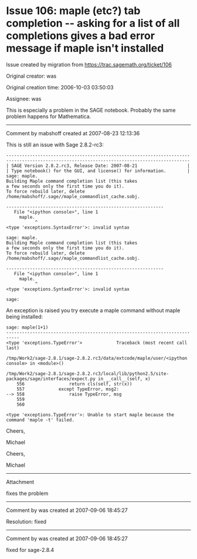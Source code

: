 # Issue 106: maple (etc?) tab completion -- asking for a list of all completions gives a bad error message if maple isn't installed

Issue created by migration from https://trac.sagemath.org/ticket/106

Original creator: was

Original creation time: 2006-10-03 03:50:03

Assignee: was

This is especially a problem in the SAGE notebook.   Probably the same problem happens for Mathematica.


---

Comment by mabshoff created at 2007-08-23 12:13:36

This is still an issue with Sage 2.8.2-rc3:

```
----------------------------------------------------------------------
----------------------------------------------------------------------
| SAGE Version 2.8.2.rc3, Release Date: 2007-08-21                   |
| Type notebook() for the GUI, and license() for information.        |
sage: maple.
Building Maple command completion list (this takes
a few seconds only the first time you do it).
To force rebuild later, delete /home/mabshoff/.sage//maple_commandlist_cache.sobj.

------------------------------------------------------------
   File "<ipython console>", line 1
     maple.
           ^
<type 'exceptions.SyntaxError'>: invalid syntax

sage: maple.
Building Maple command completion list (this takes
a few seconds only the first time you do it).
To force rebuild later, delete /home/mabshoff/.sage//maple_commandlist_cache.sobj.

------------------------------------------------------------
   File "<ipython console>", line 1
     maple.
           ^
<type 'exceptions.SyntaxError'>: invalid syntax

sage:
```


An exception is raised you try execute a maple command without maple being installed:

```
sage: maple(1+1)
---------------------------------------------------------------------------
<type 'exceptions.TypeError'>             Traceback (most recent call last)

/tmp/Work2/sage-2.8.1/sage-2.8.2.rc3/data/extcode/maple/user/<ipython console> in <module>()

/tmp/Work2/sage-2.8.1/sage-2.8.2.rc3/local/lib/python2.5/site-packages/sage/interfaces/expect.py in __call__(self, x)
    556                 return cls(self, str(x))
    557             except TypeError, msg2:
--> 558                 raise TypeError, msg
    559
    560

<type 'exceptions.TypeError'>: Unable to start maple because the command 'maple -t' failed.
```


Cheers,

Michael

Cheers,

Michael


---

Attachment

fixes the problem


---

Comment by was created at 2007-09-06 18:45:27

Resolution: fixed


---

Comment by was created at 2007-09-06 18:45:27

fixed for sage-2.8.4
